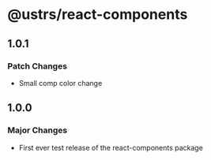 # @ustrs/react-components

## 1.0.1

### Patch Changes

- Small comp color change

## 1.0.0

### Major Changes

- First ever test release of the react-components package
